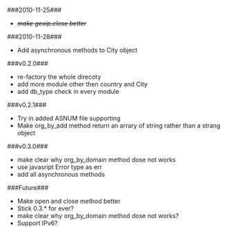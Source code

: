 <style>
li {
}
em {
  text-decoration: line-through;
}
strong {
color: #ff80b2;
}
</style>
###2010-11-25###
* _make geoip.close better_

###2010-11-28###
* Add asynchronous methods to City object

###v0.2.0###
* re-factory the whole direcoty
* add more module other then country and City
* add db_type check in every module

###v0.2.1###
* Try in added ASNUM file supporting  
* Make org_by_add method return an arrary of string rather than a strang object

###v0.3.0###
* make clear why org_by_domain method dose not works
* use javasript Error type as err
* add all asynchronous methods

###Future###
* Make open and close method better
* Stick 0.3.* for ever?
* make clear why org_by_domain method dose not works?
* Support IPv6?


